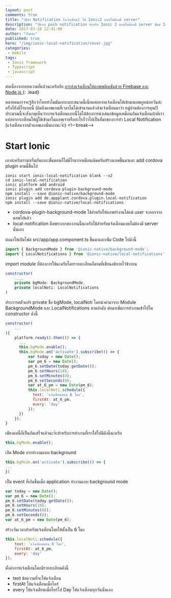 ```yaml
---
layout: post
comments: true
title: "วิธีทำ Notification (แจ้งเตือน) ให้ Ionic2 แบบไม่ต้องมี server"
description: "วิธีการ push notification สำหรับ Ionic 2 แบบไม่ต้องมี server มีแค่ Ionic 2 ก็พอแล้วนะจ๊ะ ต่อเนื่องจากบทความที่แล้วนะครับกับการส่งแจ้งเตือนให้แอพพลิเคชันด้วย Firebase และ Node.js หลายคนอาจจะรู้สึกว่าโหยทำไมมันเยอะแยะขนาดนี้เนี่ยแค่อยากแจ้งเตือนให้เข้ามาแอพกูหน่อยวันล่ะครั้งก็ยังดีไรแบบนี้ (คิดถึงแอพเกมที่เวลาไม่ได้เข้านานแล้วส่งแจ้งเตือนมาว่า หมู่บ้านต้องการคุณ! ประมาณนี้จะสังเกตุเห็นว่าการแจ้งเตือนแบบนี้ไม่ได้ต้องการนำเสนอข้อมูลเหมือนกันแจ้งเตือนปกติเราแค่อยากจะเตือนให้ผู้ใช้เข้ามาในแอพเราหรืออะไรก็ว่าไปเป็นที่มาของการทำ Local Notification (แจ้งเตือนจากตัวแอพเองนั่นเองนะจ๊ะ)"
date: 2017-03-28 22:41:00
author: "ป๋าแพะ"
published: true
hero: "/img/ionic-local-notification/cover.jpg"
categories:
 - mobile
tags: 
 - Ionic framework
 - Typescript
 - javascript
---
```

ต่อเนื่องจากบทความที่แล้วนะครับกับ <a href="{{ site.baseurl}}{% post_url 2017-03-28-ionic2-notification %}">การส่งแจ้งเตือนให้แอพพลิเคชันด้วย Firebase และ Node.js </a> 
{: .lead}

หลายคนอาจจะรู้สึกว่าโหยทำไมมันเยอะแยะขนาดนี้เนี่ยแค่อยากแจ้งเตือนให้เข้ามาแอพกูหน่อยวันล่ะครั้งก็ยังดีไรแบบนี้ (คิดถึงแอพเกมที่เวลาไม่ได้เข้านานแล้วส่งแจ้งเตือนมาว่า หมู่บ้านต้องการคุณ!) ประมาณนี้จะสังเกตุเห็นว่าการแจ้งเตือนแบบนี้ไม่ได้ต้องการนำเสนอข้อมูลเหมือนกันแจ้งเตือนปกติเราแค่อยากจะเตือนให้ผู้ใช้เข้ามาในแอพเราหรืออะไรก็ว่าไปเป็นที่มาของการทำ Local Notification (แจ้งเตือนจากตัวแอพเองนั่นเองนะจ๊ะ)
<!–-break-–>

# Start Ionic

เอาล่ะครับเรามาเริ่มกันเถอะขั้นตอนก็ไม่มีไรมากเหมือนเดิมครับสร้างแอพขึ้นมาและ add cordova plugin ตามนี้ขึ้นไป
~~~
ionic start ionic-local-notification blank --v2
cd ionic-local-notification
ionic platform add android
ionic plugin add cordova-plugin-background-mode
npm install --save @ionic-native/background-mode
ionic plugin add de.appplant.cordova.plugin.local-notification
npm install --save @ionic-native/local-notifications
~~~

<ul>
<li>cordova-plugin-background-mode ใช้สำหรับให้แอพทำงานได้แม้ user จะออกจากแอพไปแล้ว</li>
<li>local-notification คือพระเอกของงานนี้นะครับใช้สำหรับแจ้งเตือนแบบไม่ต้องมี server นั่นเอง</li>
</ul>
ต่อมาให้เปิดไฟล์ src/app/app.component.ts ขึ้นมาและเพิ่ม Code ไปดังนี้

~~~js
import { BackgroundMode } from '@ionic-native/background-mode';
import { LocalNotifications } from '@ionic-native/local-notifications';
~~~

import module ที่ต้องการใช้นะครับโดยรายละเอียดก็ตามที่เขียนอธิบายไว้ข้างบน

~~~js
constructor(
    ..., 
    private bgMode: BackgroundMode,
    private localNoti: LocalNotifications
) 
~~~

ประการศตัวแปร private ชื่อ bgMode, localNoti โดยนำค่ามาจาก Module BackgroundMode และ LocalNotifications ตามลำดับ ต่อมาเพิ่มการทำงานเข้าไปใน constructor ดังนี้

~~~js
constructor(
    ...
){
    platform.ready().then(() => {
      ...
      this.bgMode.enable();
      this.bgMode.on('activate').subscribe(() => {
          var today = new Date();
          var pm_6 = new Date();
          pm_6.setDate(today.getDate());
          pm_6.setHours(18);
          pm_6.setMinutes(0);
          pm_6.setSeconds(0);
          var at_6_pm = new Date(pm_6);
          this.localNoti.schedule({
            text: 'แจ้งเตือนตอน 6 โมง',
            firstAt: at_6_pm,
            every: 'day'
          });
      })
    });
}
~~~

เพียงแค่นี้ก็เป็นอันเสร็จแล้วนะจ๊ะสำหรับการทำงานที่เราใส่ไปมีดังนี้นะครับ

~~~js
this.bgMode.enable();
~~~

เปิด Mode การทำงานแบบ background

~~~js
this.bgMode.on('activate').subscribe(() => {
...
})
~~~

เป็น event ที่เกิดขึ้นเมื่อ application ทำงานแบบ background mode

~~~js
var today = new Date();
var pm_6 = new Date();
pm_6.setDate(today.getDate());
pm_6.setHours(18);
pm_6.setMinutes(00);
pm_6.setSeconds(0);
var at_6_pm = new Date(pm_6);
~~~

สร้างวันเวลาสำหรับแจ้งเตือนโดยให้ตั้งเป็น 6 โมง

~~~js
this.localNoti.schedule({
    text: 'แจ้งเตือนตอน 6 โมง',
    firstAt: at_6_pm,
    every: 'day'
});
~~~

ตั้งค่าการแจ้งเตือนโดยมีรายละเอียดดังนี้
<ul>
<li>text ข้อความที่จะให้แจ้งเตือน</li>
<li>firstAt ให้แจ้งเตือนเมื่อไหร่</li>
<li>every ให้แจ้งเตือนเมื่อไหร่ใส่ Day ให้แจ้งเตือนทุกวันนั่นเอง</li>
</ul>


